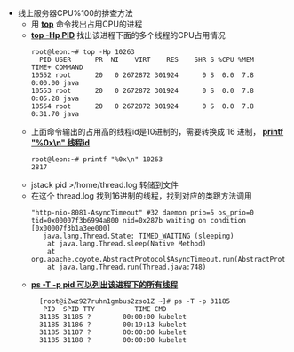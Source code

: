 - 线上服务器CPU%100的排查方法
    - 用 **[top](#)** 命令找出占用CPU的进程
    - **[top -Hp PID](#)** 找出该进程下面的多个线程的CPU占用情况
        ```
        root@leon:~# top -Hp 10263
          PID USER      PR  NI    VIRT    RES    SHR S %CPU %MEM     TIME+ COMMAND
        10552 root      20   0 2672872 301924      0 S  0.0  7.8   0:00.00 java
        10553 root      20   0 2672872 301924      0 S  0.0  7.8   0:05.28 java
        10554 root      20   0 2672872 301924      0 S  0.0  7.8   0:31.70 java
        ```
    - 上面命令输出的占用高的线程id是10进制的，需要转换成 16 进制， **[printf "%0x\n" 线程id](#)**
        ```
        root@leon:~# printf "%0x\n" 10263
        2817
        ```
    - jstack pid >/home/thread.log 转储到文件
    - 在这个 thread.log 找到16进制的线程，找到对应的类跟方法调用
        ```
        "http-nio-8081-AsyncTimeout" #32 daemon prio=5 os_prio=0 tid=0x00007f3b6994a800 nid=0x287b waiting on condition [0x00007f3b1a3ee000]
           java.lang.Thread.State: TIMED_WAITING (sleeping)
        	at java.lang.Thread.sleep(Native Method)
        	at org.apache.coyote.AbstractProtocol$AsyncTimeout.run(AbstractProtocol.java:1211)
        	at java.lang.Thread.run(Thread.java:748)
        ```
    - **[ps -T -p pid 可以列出该进程下的所有线程](#)**
        ```
          [root@iZwz927ruhn1gmbus2zso1Z ~]# ps -T -p 31185
           PID  SPID TTY          TIME CMD
          31185 31185 ?        00:00:00 kubelet
          31185 31186 ?        00:19:13 kubelet
          31185 31187 ?        00:00:00 kubelet
          31185 31188 ?        00:00:00 kubelet
        ```
